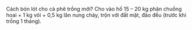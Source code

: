 Cách bón lót cho cà phê trồng mới?
Cho vào hố 15 – 20 kg phân chuồng hoai + 1 kg vôi + 0,5 kg lân nung chảy, trộn với đất mặt, đảo đều (trước khi trồng 1 tháng).

